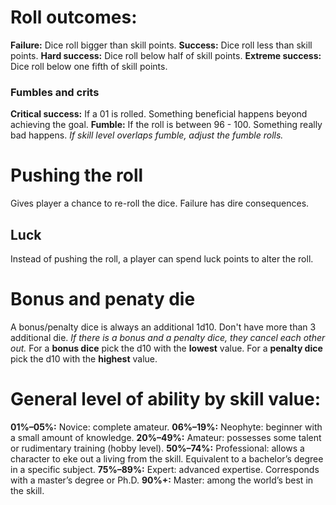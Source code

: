 <!-- TITLE: Skill Rolls -->
<!-- SUBTITLE: A quick summary of Skill Rolls -->
# Roll outcomes:
**Failure:** Dice roll bigger than skill points.
**Success:** Dice roll less than skill points.
**Hard success:** Dice roll below half of skill points.
**Extreme success:** Dice roll below one fifth of skill points.

### Fumbles and crits
**Critical success:** If a 01 is rolled. Something beneficial happens beyond achieving the goal.
**Fumble:** If the roll is between 96 - 100. Something really bad happens. *If skill level overlaps fumble, adjust the fumble rolls.*

# Pushing the roll
Gives player a chance to re-roll the dice. Failure has dire consequences.
## Luck
Instead of pushing the roll, a player can spend luck points to alter the roll.
# Bonus and penaty die
A bonus/penalty dice is always an additional 1d10. Don't have more than 3 additional die. 
*If there is a bonus and a penalty dice, they cancel each other out.*
For a **bonus dice** pick the d10 with the **lowest** value.
For a **penalty dice** pick the d10 with the **highest** value.
# General level of ability by skill value:
**01%–05%:** Novice: complete amateur.
**06%–19%:** Neophyte: beginner with a small amount of knowledge.
**20%–49%:** Amateur: possesses some talent or rudimentary training (hobby level).
**50%–74%:** Professional: allows a character to eke out a living from the skill. Equivalent to a bachelor’s degree in a specific subject.
**75%–89%:** Expert: advanced expertise. Corresponds with a master’s degree or Ph.D.
**90%+:** Master: among the world’s best in the skill.
